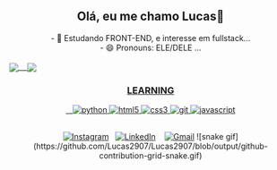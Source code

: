 
 <div align="center">
   <h2> Olá, eu me chamo Lucas👋</h2> 
  - 🌱 Estudando FRONT-END, e interesse em fullstack...<br>
 - 😄 Pronouns: ELE/DELE ...
 </div>
 
<div  align="center" style="display: flex; max-width: 800px; margin: auto;">
  <a href="https://github.com/Lucas2907">
   <br>
  <img align="center" height="160em" src="https://github-readme-stats.vercel.app/api?username=Lucas2907&show_icons=true&theme=github_dark"/>
    &nbsp;&nbsp;
  <img align="center" height="160em" src="https://github-readme-stats.vercel.app/api/top-langs/?username=Lucas2907&layout=compact&langs_count=16&theme=github_dark"/>
</div>



<div align="center">
  <h3>LEARNING</h3>
  &nbsp;&nbsp;
  <img src="https://cdn.jsdelivr.net/gh/devicons/devicon/icons/python/python-original.svg" alt="python" width="40" height="40"/>
  <img src="https://cdn.jsdelivr.net/gh/devicons/devicon/icons/html5/html5-original.svg" alt="html5" width="40" height="40"/>
  <img src="https://cdn.jsdelivr.net/gh/devicons/devicon/icons/css3/css3-original.svg" alt="css3" width="40" height="40"/>                                             
  <img src="https://cdn.jsdelivr.net/gh/devicons/devicon@latest/icons/git/git-plain-wordmark.svg" alt="git" width="40" height="40"/>
  <img src="https://cdn.jsdelivr.net/gh/devicons/devicon/icons/javascript/javascript-original.svg" alt="javascript" width="40" height="40"/>
 </div>
<div>
 <br>
  <p align="center">
  <a href="https://www.instagram.com/lucas_garcia.29/"><img src="https://img.shields.io/badge/Instagram-%23E4405F.svg?&style=for-the-badge&logo=Instagram&logoColor=white" alt="Instagram"></a>&nbsp;&nbsp;
  <a href="https://www.linkedin.com/in/lucas-pasa/"><img src="https://img.shields.io/badge/LinkedIn-%230077B5.svg?&style=for-the-badge&logo=LinkedIn&logoColor=white" alt="LinkedIn"></a>&nbsp &nbsp
  <a href="mailto:contatolucaspasa@gmail.com "><img src="https://img.shields.io/badge/Gmail-%23D14836.svg?&style=for-the-badge&logo=Gmail&logoColor=white" alt="Gmail"></a>
  ![snake gif](https://github.com/Lucas2907/Lucas2907/blob/output/github-contribution-grid-snake.gif)
</p>
</div>

          
